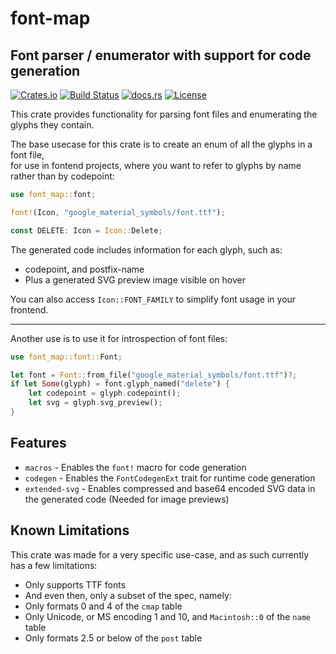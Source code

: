 <!-- cargo-rdme start -->

# font-map
## Font parser / enumerator with support for code generation

[![Crates.io](https://img.shields.io/crates/v/font-map.svg)](https://crates.io/crates/font-map/)
[![Build Status](https://github.com/rscarson/font-map/actions/workflows/tests.yml/badge.svg?branch=master)](https://github.com/rscarson/font-map/actions?query=branch%3Amaster)
[![docs.rs](https://img.shields.io/docsrs/font-map)](https://docs.rs/font-map/latest/)
[![License](https://img.shields.io/badge/license-MIT-blue.svg)](https://raw.githubusercontent.com/rscarson/font-map/master/LICENSE)

This crate provides functionality for parsing font files and enumerating the glyphs they contain.

The base usecase for this crate is to create an enum of all the glyphs in a font file,  
for use in fontend projects, where you want to refer to glyphs by name rather than by codepoint:
```rust
use font_map::font;

font!(Icon, "google_material_symbols/font.ttf");

const DELETE: Icon = Icon::Delete;
```

The generated code includes information for each glyph, such as:
- codepoint, and postfix-name
- Plus a generated SVG preview image visible on hover

You can also access `Icon::FONT_FAMILY` to simplify font usage in your frontend.

-----

Another use is to use it for introspection of font files:
```rust
use font_map::font::Font;

let font = Font::from_file("google_material_symbols/font.ttf")?;
if let Some(glyph) = font.glyph_named("delete") {
    let codepoint = glyph.codepoint();
    let svg = glyph.svg_preview();
}
```

## Features
- `macros` - Enables the `font!` macro for code generation
- `codegen` - Enables the `FontCodegenExt` trait for runtime code generation
- `extended-svg` - Enables compressed and base64 encoded SVG data in the generated code (Needed for image previews)

## Known Limitations
This crate was made for a very specific use-case, and as such currently has a few limitations:
- Only supports TTF fonts
- And even then, only a subset of the spec, namely:
- Only formats 0 and 4 of the `cmap` table
- Only Unicode, or MS encoding 1 and 10, and `Macintosh::0` of the `name` table
- Only formats 2.5 or below of the `post` table

<!-- cargo-rdme end -->
